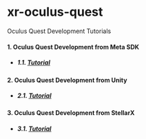# xr-oculus-quest
Oculus Quest Development Tutorials

#### 1. Oculus Quest Development from Meta SDK
- ##### 1.1. [Tutorial](https://gist.github.com/iec-gpes/)
  
#### 2. Oculus Quest Development from Unity
-  ##### 2.1. [Tutorial](https://gist.github.com/iec-gpes/)

#### 3. Oculus Quest Development from StellarX
-  ##### 3.1. [Tutorial](https://gist.github.com/iec-gpes/)
 
  

